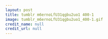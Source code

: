 ```yaml
---
layout: post
title: tumblr m6ernoLfU31qgbu2uo1 400-1
image: tumblr_m6ernoLfU31qgbu2uo1_400-1.gif
credit_name: null 
credit_url: null
---
```


